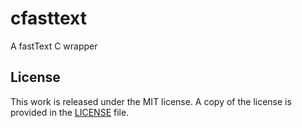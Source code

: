 # cfasttext

A fastText C wrapper

## License

This work is released under the MIT license. A copy of the license is provided in the [LICENSE](./LICENSE) file.
